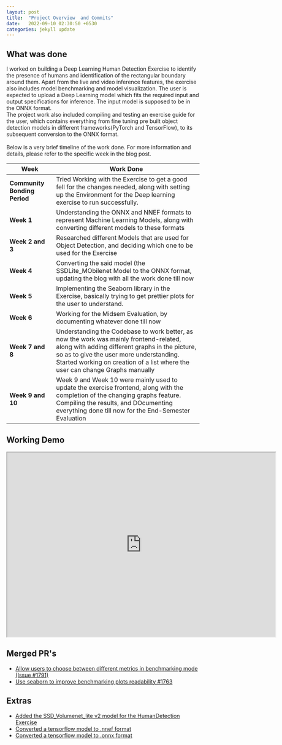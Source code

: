 ```yaml
---
layout: post
title:  "Project Overview  and Commits"
date:   2022-09-10 02:30:50 +0530
categories: jekyll update
---
```


## What was done

I worked on building a Deep Learning Human Detection Exercise to identify the presence of humans and identification of the rectangular boundary around them. Apart from the live and video inference features, the exercise also includes model benchmarking and model visualization. The user is expected to upload a Deep Learning model which fits the required input and output specifications for inference. The input model is supposed to be in the ONNX format. <br/>
The project work also included compiling and testing an exercise guide for the user, which contains everything from fine tuning pre built object detection models in different frameworks(PyTorch and TensorFlow), to its subsequent conversion to the ONNX format. <br/> <br/>
Below is a very brief timeline of the work done. For more information and details, please refer to the specific week in the blog post. <br/>

| Week      | Work Done |
| ----------- | ----------- |
| **Community Bonding Period**      | Tried Working with the Exercise to get a good fell for the changes needed, along with setting up the Environment for the Deep learning exercise to run successfully.       |
| **Week 1**   | Understanding the ONNX and NNEF formats to represent Machine Learning Models, along with converting different models to these formats        |
| **Week 2 and 3**      | Researched different Models that are used for Object Detection, and deciding which one to be used for the Exercise        |
| **Week 4**      | Converting the said model (the SSDLite_MObilenet Model to the ONNX format, updating the blog with all the work done till now        |
| **Week 5**  | Implementing the Seaborn library in the Exercise, basically trying to get prettier plots for the user to understand.         |
| **Week 6**      | Working for the Midsem Evaluation, by documenting whatever done till now       |
| **Week 7 and 8**   | Understanding the Codebase to work better, as now the work was mainly frontend-related, along with adding different graphs in the picture, so as to give the user more understanding. Started working on creation of a list where the user can change Graphs manually         |
| **Week 9 and 10**   | Week 9 and Week 10 were mainly used to update the exercise frontend, along with the completion of the changing graphs feature. Compiling the results, and DOcumenting everything done till now for the End-Semester Evaluation       |

## Working Demo

<iframe width="700" height="480"
src="https://www.youtube.com/embed/vn4ahq8mElg">
</iframe> 
<br/>

## Merged PR's 

* [Allow users to choose between different metrics in benchmarking mode (Issue #1791)](https://github.com/JdeRobot/RoboticsAcademy/pull/1803)
* [Use seaborn to improve benchmarking plots readability #1763](https://github.com/JdeRobot/RoboticsAcademy/pull/1788)

## Extras

* [Added the SSD_Volumenet_lite v2 model for the HumanDetection Exercise](https://github.com/TheRoboticsClub/gsoc2022-Bhavesh_Misra/tree/main/The%20SSDlite_mobilenetV2_model)
* [Converted a tensorflow model to .nnef format](https://github.com/TheRoboticsClub/gsoc2022-Bhavesh_Misra/blob/main/tf_to_nnef.ipynb)
* [Converted a tensorflow model to .onnx format](https://github.com/TheRoboticsClub/gsoc2022-Bhavesh_Misra/tree/main/some%20.ipymbs)
